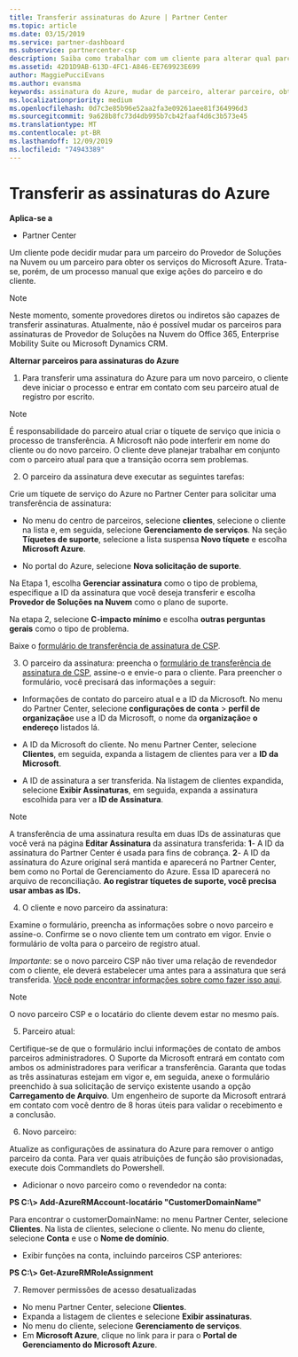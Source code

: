 ```yaml
---
title: Transferir assinaturas do Azure | Partner Center
ms.topic: article
ms.date: 03/15/2019
ms.service: partner-dashboard
ms.subservice: partnercenter-csp
description: Saiba como trabalhar com um cliente para alterar qual parceiro no programa de provedor de soluções na nuvem que o cliente usará para os serviços do Azure.
ms.assetid: 42D1D9AB-613D-4FC1-A846-EE769923E699
author: MaggiePucciEvans
ms.author: evansma
keywords: assinatura do Azure, mudar de parceiro, alterar parceiro, obter novo parceiro, outro parceiro
ms.localizationpriority: medium
ms.openlocfilehash: 0d7c3e85b96e52aa2fa3e09261aee81f364996d3
ms.sourcegitcommit: 9a628b8fc73d4db995b7cb42faaf4d6c3b573e45
ms.translationtype: MT
ms.contentlocale: pt-BR
ms.lasthandoff: 12/09/2019
ms.locfileid: "74943389"
---
```

# <a name="transfer-azure-subscriptions"></a>Transferir as assinaturas do Azure 

**Aplica-se a**

-  Partner Center

Um cliente pode decidir mudar para um parceiro do Provedor de Soluções na Nuvem ou um parceiro para obter os serviços do Microsoft Azure. Trata-se, porém, de um processo manual que exige ações do parceiro e do cliente.

>[!Note]  
>Neste momento, somente provedores diretos ou indiretos são capazes de transferir assinaturas.
>Atualmente, não é possível mudar os parceiros para assinaturas de Provedor de Soluções na Nuvem do Office 365, Enterprise Mobility Suite ou Microsoft Dynamics CRM.



**Alternar parceiros para assinaturas do Azure**

1. Para transferir uma assinatura do Azure para um novo parceiro, o cliente deve iniciar o processo e entrar em contato com seu parceiro atual de registro por escrito. 
>[!Note]
>É responsabilidade do parceiro atual criar o tíquete de serviço que inicia o processo de transferência. A Microsoft não pode interferir em nome do cliente ou do novo parceiro. O cliente deve planejar trabalhar em conjunto com o parceiro atual para que a transição ocorra sem problemas.

2. O parceiro da assinatura deve executar as seguintes tarefas:

Crie um tíquete de serviço do Azure no Partner Center para solicitar uma transferência de assinatura:
-   No menu do centro de parceiros, selecione **clientes**, selecione o cliente na lista e, em seguida, selecione **Gerenciamento de serviços**. Na seção **Tíquetes de suporte**, selecione a lista suspensa **Novo tíquete** e escolha **Microsoft Azure**.

-   No portal do Azure, selecione **Nova solicitação de suporte**.

Na Etapa 1, escolha **Gerenciar assinatura** como o tipo de problema, especifique a ID da assinatura que você deseja transferir e escolha **Provedor de Soluções na Nuvem** como o plano de suporte.

Na etapa 2, selecione **C-impacto mínimo** e escolha **outras perguntas gerais** como o tipo de problema.

Baixe o [formulário de transferência de assinatura de CSP](https://assets.windowsphone.com/5222c408-e546-4e01-b72a-2ec7d4c43d57/CSP_Subscription_Transfer_Form_Azure_InvariantCulture_Default.zip).

3. O parceiro da assinatura: preencha o [formulário de transferência de assinatura de CSP](https://assets.windowsphone.com/5222c408-e546-4e01-b72a-2ec7d4c43d57/CSP_Subscription_Transfer_Form_Azure_InvariantCulture_Default.zip), assine-o e envie-o para o cliente. Para preencher o formulário, você precisará das informações a seguir:

- Informações de contato do parceiro atual e a ID da Microsoft. No menu do Partner Center, selecione **configurações de conta** &gt; **perfil de organização**e use a ID da Microsoft, o nome da **organização**e **o** **endereço** listados lá.

- A ID da Microsoft do cliente. No menu Partner Center, selecione **Clientes**, em seguida, expanda a listagem de clientes para ver a **ID da Microsoft**.

- A ID de assinatura a ser transferida. Na listagem de clientes expandida, selecione **Exibir Assinaturas**, em seguida, expanda a assinatura escolhida para ver a **ID de Assinatura**.

>[!Note]
>A transferência de uma assinatura resulta em duas IDs de assinaturas que você verá na página **Editar Assinatura** da assinatura transferida: **1**- A ID da assinatura do Partner Center é usada para fins de cobrança. 
**2**- A ID da assinatura do Azure original será mantida e aparecerá no Partner Center, bem como no Portal de Gerenciamento do Azure. Essa ID aparecerá no arquivo de reconciliação.  **Ao registrar tíquetes de suporte, você precisa usar ambas as IDs.**

4. O cliente e novo parceiro da assinatura:

Examine o formulário, preencha as informações sobre o novo parceiro e assine-o. Confirme se o novo cliente tem um contrato em vigor. Envie o formulário de volta para o parceiro de registro atual.

*Importante*: se o novo parceiro CSP não tiver uma relação de revendedor com o cliente, ele deverá estabelecer uma antes para a assinatura que será transferida. [Você pode encontrar informações sobre como fazer isso aqui](request-a-relationship-with-a-customer.md).

>[!Note]
>O novo parceiro CSP e o locatário do cliente devem estar no mesmo país. 

5. Parceiro atual:

Certifique-se de que o formulário inclui informações de contato de ambos parceiros administradores. O Suporte da Microsoft entrará em contato com ambos os administradores para verificar a transferência. Garanta que todas as três assinaturas estejam em vigor e, em seguida, anexe o formulário preenchido à sua solicitação de serviço existente usando a opção **Carregamento de Arquivo**. Um engenheiro de suporte da Microsoft entrará em contato com você dentro de 8 horas úteis para validar o recebimento e a conclusão.

6. Novo parceiro:

Atualize as configurações de assinatura do Azure para remover o antigo parceiro da conta. Para ver quais atribuições de função são provisionadas, execute dois Commandlets do Powershell.

-   Adicionar o novo parceiro como o revendedor na conta:

**PS C:\\&gt; Add-AzureRMAccount-locatário "CustomerDomainName"**

Para encontrar o customerDomainName: no menu Partner Center, selecione **Clientes**. Na lista de clientes, selecione o cliente. No menu do cliente, selecione **Conta** e use o **Nome de domínio**.

-   Exibir funções na conta, incluindo parceiros CSP anteriores:

**PS C:\\&gt; Get-AzureRMRoleAssignment**

7. Remover permissões de acesso desatualizadas

-  No menu Partner Center, selecione **Clientes**. 
-  Expanda a listagem de clientes e selecione **Exibir assinaturas**. 
-  No menu do cliente, selecione **Gerenciamento de serviços**. 
-  Em **Microsoft Azure**, clique no link para ir para o **Portal de Gerenciamento do Microsoft Azure**.

 

 



